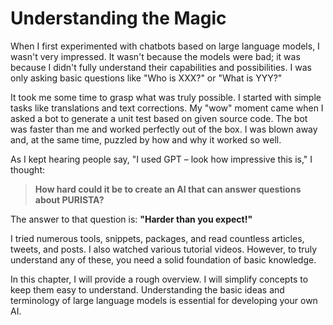# Understanding the Magic

When I first experimented with chatbots based on large language models, I wasn't very impressed. It wasn't because the models were bad; it was because I didn't fully understand their capabilities and possibilities. I was only asking basic questions like "Who is XXX?" or "What is YYY?"

It took me some time to grasp what was truly possible. I started with simple tasks like translations and text corrections. My "wow" moment came when I asked a bot to generate a unit test based on given source code. The bot was faster than me and worked perfectly out of the box. I was blown away and, at the same time, puzzled by how and why it worked so well.

As I kept hearing people say, "I used GPT – look how impressive this is," I thought:

> **How hard could it be to create an AI that can answer questions about PURISTA?**

The answer to that question is: **"Harder than you expect!"**

I tried numerous tools, snippets, packages, and read countless articles, tweets, and posts. I also watched various tutorial videos. However, to truly understand any of these, you need a solid foundation of basic knowledge.

In this chapter, I will provide a rough overview. I will simplify concepts to keep them easy to understand. Understanding the basic ideas and terminology of large language models is essential for developing your own AI.
